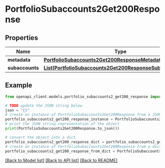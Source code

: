 # PortfolioSubaccounts2Get200Response


## Properties

Name | Type | Description | Notes
------------ | ------------- | ------------- | -------------
**metadata** | [**PortfolioSubaccounts2Get200ResponseMetadata**](PortfolioSubaccounts2Get200ResponseMetadata.md) |  | [optional] 
**subaccounts** | [**List[PortfolioSubaccounts2Get200ResponseSubaccountsInner]**](PortfolioSubaccounts2Get200ResponseSubaccountsInner.md) |  | [optional] 

## Example

```python
from openapi_client.models.portfolio_subaccounts2_get200_response import PortfolioSubaccounts2Get200Response

# TODO update the JSON string below
json = "{}"
# create an instance of PortfolioSubaccounts2Get200Response from a JSON string
portfolio_subaccounts2_get200_response_instance = PortfolioSubaccounts2Get200Response.from_json(json)
# print the JSON string representation of the object
print(PortfolioSubaccounts2Get200Response.to_json())

# convert the object into a dict
portfolio_subaccounts2_get200_response_dict = portfolio_subaccounts2_get200_response_instance.to_dict()
# create an instance of PortfolioSubaccounts2Get200Response from a dict
portfolio_subaccounts2_get200_response_from_dict = PortfolioSubaccounts2Get200Response.from_dict(portfolio_subaccounts2_get200_response_dict)
```
[[Back to Model list]](../README.md#documentation-for-models) [[Back to API list]](../README.md#documentation-for-api-endpoints) [[Back to README]](../README.md)


